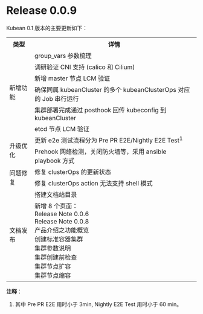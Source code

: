 # Release 0.0.9
Kubean 0.1 版本的主要更新如下：

<table>
    <tbody>
    <tr>
        <th>类型</th>
        <th>详情</th>
    </tr>
    <tr>
        <td rowspan="7" style="vertical-align: middle;text-align: left;">新增功能</td>
            <tr><td>group_vars 参数梳理</td></tr>
            <tr><td>调研验证 CNI 支持 (calico 和 Cilium) </td></tr>
            <tr><td>新增 master 节点 LCM 验证</td></tr>
            <tr><td>确保同属 kubeanCluster 的多个 kubeanClusterOps 对应的 Job 串行运行</td></tr>
            <tr><td>集群部署完成通过 posthook 回传 kubeconfig 到 kubeanCluster</td></tr>
            <tr><td>etcd 节点 LCM 验证</td></tr>
    </tr>
    <tr>
        <td rowspan="3" style="vertical-align: middle;text-align: left;">升级优化</td>
        <tr><td>更新 e2e 测试流程分为 Pre PR E2E/Nightly E2E Test<sup>1</sup></td></tr>
 		<tr><td>Prehook 网络检测，关闭防火墙等，采用 ansible playbook 方式</td></tr>
    </tr>
    <tr>
        <td rowspan="3" style="vertical-align: middle;text-align: left;">问题修复</td>
        <tr><td>修复 clusterOps 的更新状态</td></tr>
        <tr><td>修复 clusterOps action 无法支持 shell 模式</td></tr>
    </tr>
    <tr>
        <td rowspan="3" style="vertical-align: middle;text-align: left;">文档发布</td>
        <tr><td>搭建文档站目录</td></tr>
        <tr><td>新增 8 个页面：<br/>Release Note 0.0.6<br/>Release Note 0.0.8<br/>产品介绍之功能概览<br/>创建标准容器集群<br/>集群参数说明<br/>集群创建前检查<br/>集群节点扩容<br/>集群节点缩容</td></tr>
     </tr>
    </tbody>
</table>



**注释**：

1. 其中 Pre PR E2E 用时小于 3min, Nightly E2E Test 用时小于 60 min。
